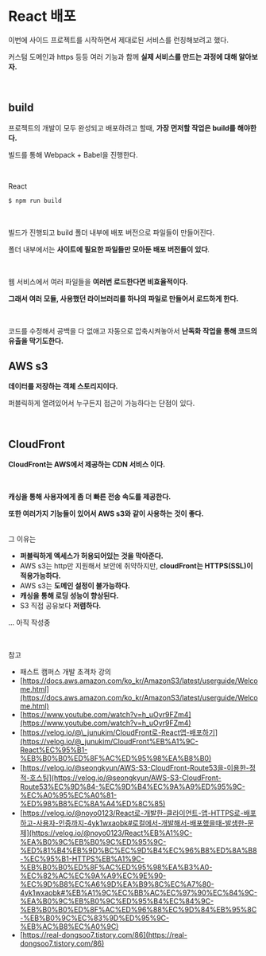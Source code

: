 # React 배포

이번에 사이드 프로젝트를 시작하면서 제대로된 서비스를 런칭해보려고 했다.

커스텀 도메인과 https 등등 여러 기능과 함께 **실제 서비스를 만드는 과정에 대해 알아보자.**

<br>

## build

프로젝트의 개발이 모두 완성되고 배포하려고 할때, **가장 먼저할 작업은 build를 해야한다.**

빌드를 통해 Webpack + Babel을 진행한다.

<br>

React

```bash
$ npm run build
```

<br>

빌드가 진행되고 build 폴더 내부에 배포 버전으로 파일들이 만들어진다.

폴더 내부에서는 **사이트에 필요한 파일들만 모아둔 배포 버전들이 있다**.

<br>

웹 서비스에서 여러 파일들을 **여러번 로드한다면 비효율적이다.**

**그래서 여러 모듈, 사용했던 라이브러리를 하나의 파일로 만들어서 로드하게 한다.**

<br>

코드를 수정해서 공백을 다 없애고 자동으로 압축시켜놓아서 **난독화 작업을 통해 코드의 유출을 막기도한다.**

## AWS s3

**데이터를 저장하는 객체 스토리지이다.**

퍼블릭하게 열려있어서 누구든지 접근이 가능하다는 단점이 있다.

<br>

## CloudFront

**CloudFront는 AWS에서 제공하는 CDN 서비스 이다.**

<br>

**캐싱을 통해 사용자에게 좀 더 빠른 전송 속도를 제공한다.**

**또한 여러가지 기능들이 있어서 AWS s3와 같이 사용하는 것이 좋다.**

<br>
그 이유는

- **퍼블릭하게 엑세스가 허용되어있는 것을 막아준다.**
- AWS s3는 http만 지원해서 보안에 취약하지만, **cloudFront는 HTTPS(SSL)이 적용가능하다.**
- AWS s3는 **도메인 설정이 불가능하다.**
- **캐싱을 통해 로딩 성능이 향상된다.**
- S3 직접 공유보다 **저렴하다.**

... 아직 작성중

<br>

참고

- 패스트 캠퍼스 개발 초격차 강의
- [https://docs.aws.amazon.com/ko_kr/AmazonS3/latest/userguide/Welcome.html](https://docs.aws.amazon.com/ko_kr/AmazonS3/latest/userguide/Welcome.html)
- [https://www.youtube.com/watch?v=h_uOyr9FZm4](https://www.youtube.com/watch?v=h_uOyr9FZm4)
- [https://velog.io/@\_junukim/CloudFront로-React앱-배포하기](https://velog.io/@_junukim/CloudFront%EB%A1%9C-React%EC%95%B1-%EB%B0%B0%ED%8F%AC%ED%95%98%EA%B8%B0)
- [https://velog.io/@seongkyun/AWS-S3-CloudFront-Route53을-이용한-정적-호스팅](https://velog.io/@seongkyun/AWS-S3-CloudFront-Route53%EC%9D%84-%EC%9D%B4%EC%9A%A9%ED%95%9C-%EC%A0%95%EC%A0%81-%ED%98%B8%EC%8A%A4%ED%8C%85)
- [https://velog.io/@noyo0123/React로-개발한-클라이언트-앱-HTTPS로-배포하고-사용자-인증까지-4yk1wxaobk#로컬에서-개발해서-배포했을때-발생한-문제](https://velog.io/@noyo0123/React%EB%A1%9C-%EA%B0%9C%EB%B0%9C%ED%95%9C-%ED%81%B4%EB%9D%BC%EC%9D%B4%EC%96%B8%ED%8A%B8-%EC%95%B1-HTTPS%EB%A1%9C-%EB%B0%B0%ED%8F%AC%ED%95%98%EA%B3%A0-%EC%82%AC%EC%9A%A9%EC%9E%90-%EC%9D%B8%EC%A6%9D%EA%B9%8C%EC%A7%80-4yk1wxaobk#%EB%A1%9C%EC%BB%AC%EC%97%90%EC%84%9C-%EA%B0%9C%EB%B0%9C%ED%95%B4%EC%84%9C-%EB%B0%B0%ED%8F%AC%ED%96%88%EC%9D%84%EB%95%8C-%EB%B0%9C%EC%83%9D%ED%95%9C-%EB%AC%B8%EC%A0%9C)
- [https://real-dongsoo7.tistory.com/86](https://real-dongsoo7.tistory.com/86)
